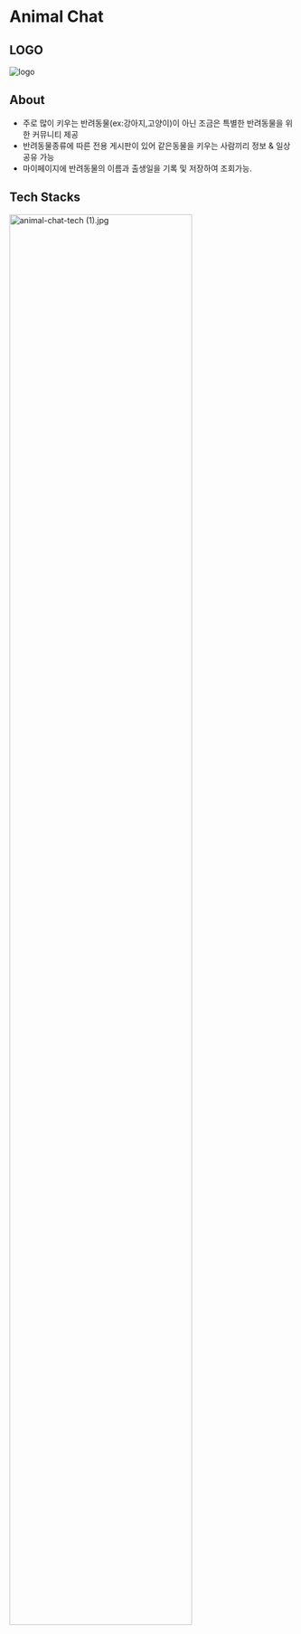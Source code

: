 # Animal Chat

## LOGO
![logo](https://ifh.cc/g/PUysD3.jpg)

## About
- 주로 많이 키우는 반려동물(ex:강아지,고양이)이 아닌 조금은 특별한 반려동물을 위한 커뮤니티 제공
- 반려동물종류에 따른 전용 게시판이 있어 같은동물을 키우는 사람끼리 정보 & 일상 공유 가능
- 마이페이지에 반려동물의 이름과 출생일을 기록 및 저장하여 조회가능.

## Tech Stacks
<img src="https://i.imgur.com/eHNpYFs.jpg" title="animal-chat-tech (1).jpg" width="80%" height="80%" />
